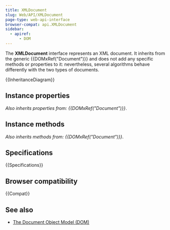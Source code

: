 ```yaml
---
title: XMLDocument
slug: Web/API/XMLDocument
page-type: web-api-interface
browser-compat: api.XMLDocument
sidebar:
  - apiref:
      - DOM
---
```


The **XMLDocument** interface represents an XML document. It inherits from the generic {{DOMxRef("Document")}} and does not add any specific methods or properties to it: nevertheless, several algorithms behave differently with the two types of documents.

{{InheritanceDiagram}}

## Instance properties

_Also inherits properties from: {{DOMxRef("Document")}}_.

## Instance methods

_Also inherits methods from: {{DOMxRef("Document")}}_.

## Specifications

{{Specifications}}

## Browser compatibility

{{Compat}}

## See also

- [The Document Object Model (DOM)](/en-US/docs/Web/API/Document_Object_Model)
